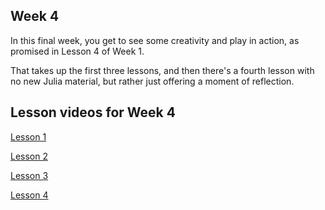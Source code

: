 ## Week 4

In this final week, you get to see some creativity and play in action, as promised in Lesson 4 of Week 1. 

That takes up the first three lessons, and then there's a fourth lesson with no new Julia material, but rather just offering a moment of reflection.

## Lesson videos for Week 4

[Lesson 1](https://www.youtube.com/watch?v=1U3h6Tb0i78&list=PLP8iPy9hna6Qpx0MgGyElJ5qFlaIXYf1R&index=22)

[Lesson 2](https://www.youtube.com/watch?v=PerqyXWdRJQ&list=PLP8iPy9hna6Qpx0MgGyElJ5qFlaIXYf1R&index=23)

[Lesson 3](https://www.youtube.com/watch?v=Z43TRLsWRs8&list=PLP8iPy9hna6Qpx0MgGyElJ5qFlaIXYf1R&index=24)

[Lesson 4](https://www.youtube.com/watch?v=v3aPcIrXWZQ&list=PLP8iPy9hna6Qpx0MgGyElJ5qFlaIXYf1R&index=25)
